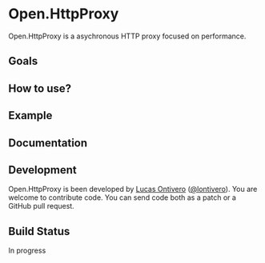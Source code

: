 Open.HttpProxy
======

Open.HttpProxy is a asychronous HTTP proxy focused on performance. 


Goals
-----

How to use?
-----------

Example
--------

Documentation
-------------

Development
-----------
Open.HttpProxy is been developed by [Lucas Ontivero](http://geeks.ms/blogs/lontivero) ([@lontivero](http://twitter.com/lontivero)). 
You are welcome to contribute code. You can send code both as a patch or a GitHub pull request. 

Build Status
------------

In progress
